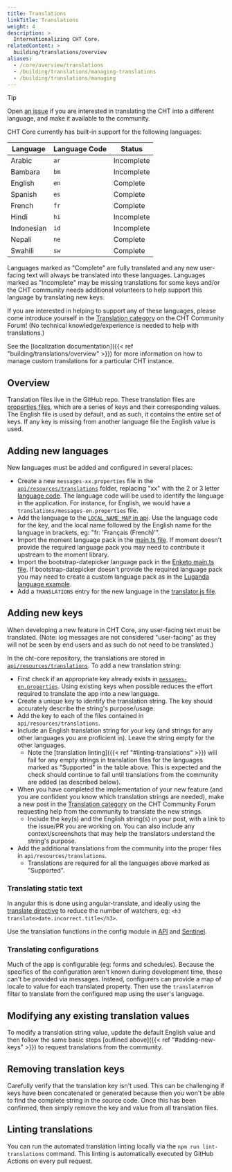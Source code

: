 ```yaml
---
title: Translations
linkTitle: Translations
weight: 4
description: >
  Internationalizing CHT Core.
relatedContent: >
  building/translations/overview
aliases:
  - /core/overview/translations
  - /building/translations/managing-translations
  - /building/translations/managing
---
```


> [!TIP]
> Open [an issue](https://github.com/medic/cht-core/issues/new) if you are interested in translating the CHT into a different language, and make it available to the community.

CHT Core currently has built-in support for the following languages:

| Language   | Language Code | Status     |
|------------|---------------|------------|
| Arabic     | `ar`          | Incomplete |
| Bambara    | `bm`          | Incomplete |
| English    | `en`          | Complete   |
| Spanish    | `es`          | Complete   |
| French     | `fr`          | Complete   |
| Hindi      | `hi`          | Incomplete |
| Indonesian | `id`          | Incomplete |
| Nepali     | `ne`          | Complete   |
| Swahili    | `sw`          | Complete   |

Languages marked as "Complete" are fully translated and any new user-facing text will always be translated into these languages. Languages marked as "Incomplete" may be missing translations for some keys and/or the CHT community needs additional volunteers to help support this language by translating new keys. 

If you are interested in helping to support any of these languages, please come introduce yourself in the [Translation category](https://forum.communityhealthtoolkit.org/c/product/translations/35) on the CHT Community Forum! (No technical knowledge/experience is needed to help with translations.)

See the [localization documentation]({{< ref "building/translations/overview" >}}) for more information on how to manage custom translations for a particular CHT instance.

## Overview

Translation files live in the GitHub repo. These translation files are [properties files](https://en.wikipedia.org/wiki/.properties), which are a series of keys and their corresponding values. The English file is used by default, and as such, it contains the entire set of keys. If any key is missing from another language file the English value is used.

## Adding new languages

New languages must be added and configured in several places:

- Create a new `messages-xx.properties` file in the [`api/resources/translations`](https://github.com/medic/cht-core/tree/master/api/resources/translations) folder, replacing "xx" with the 2 or 3 letter [language code](https://en.wikipedia.org/wiki/List_of_ISO_639_language_codes). The language code will be used to identify the language in the application. For instance, for English, we would have a `translations/messages-en.properties` file.
- Add the language to the [`LOCAL_NAME_MAP` in api](https://github.com/medic/cht-core/blob/e6d184946affc62773d569168216a5b913f38a30/api/src/translations.js#L17). Use the language code for the key, and the local name followed by the English name for the language in brackets, eg: "fr: 'Français (French)'".
- Import the moment language pack in the [main.ts file](https://github.com/medic/cht-core/blob/e6d184946affc62773d569168216a5b913f38a30/webapp/src/ts/main.ts#L23). If moment doesn't provide the required language pack you may need to contribute it upstream to the moment library.
- Import the bootstrap-datepicker language pack in the [Enketo main.ts file](https://github.com/medic/cht-core/blob/master/webapp/src/js/enketo/main.js). If bootstrap-datepicker doesn't provide the required language pack you may need to create a custom language pack as in the [Luganda language example](https://github.com/medic/cht-core/blob/master/webapp/src/js/enketo/bootstrap-datepicker.lg.js).
- Add a `TRANSLATIONS` entry for the new language in the [translator.js file](https://github.com/medic/cht-core/blob/master/webapp/src/js/bootstrapper/translator.js).

## Adding new keys

When developing a new feature in CHT Core, any user-facing text must be translated. (Note: log messages are not considered "user-facing" as they will not be seen by end users and as such do not need to be translated.)

In the cht-core repository, the translations are stored in [`api/resources/translations`](https://github.com/medic/cht-core/tree/master/api/resources/translations). To add a new translation string:

- First check if an appropriate key already exists in [`messages-en.properties`](https://github.com/medic/cht-core/blob/master/api/resources/translations/messages-en.properties). Using existing keys when possible reduces the effort required to translate the app into a new language.
- Create a unique key to identify the translation string. The key should accurately describe the string's purpose/usage.
- Add the key to each of the files contained in `api/resources/translations`.
- Include an English translation string for your key (and strings for any other languages you are proficient in). Leave the string empty for the other languages.
    - Note the [translation linting]({{< ref "#linting-translations" >}}) will fail for any empty strings in translation files for the languages marked as "Supported" in the table above. This is expected and the check should continue to fail until translations from the community are added (as described below).
- When you have completed the implementation of your new feature (and you are confident you know which translation strings are needed), make a new post in the [Translation category](https://forum.communityhealthtoolkit.org/c/product/translations/35) on the CHT Community Forum requesting help from the community to translate the new strings. 
    - Include the key(s) and the English string(s) in your post, with a link to the issue/PR you are working on. You can also include any context/screenshots that may help the translators understand the string's purpose.
- Add the additional translations from the community into the proper files in `api/resources/translations`.
    - Translations are required for all the languages above marked as "Supported".


### Translating static text

In angular this is done using angular-translate, and ideally using the [translate directive](http://angular-translate.github.io/docs/#/guide/05_using-translate-directive) to reduce the number of watchers, eg: `<h3 translate>date.incorrect.title</h3>`.

Use the translation functions in the config module in [API](https://github.com/medic/cht-core/blob/e6d184946affc62773d569168216a5b913f38a30/api/src/config.js#L72) and [Sentinel](https://github.com/medic/cht-core/blob/e6d184946affc62773d569168216a5b913f38a30/sentinel/src/config.js#L88).

### Translating configurations

Much of the app is configurable (eg: forms and schedules). Because the specifics of the configuration aren't known during development time, these can't be provided via messages. Instead, configurers can provide a map of locale to value for each translated property. Then use the `translateFrom` filter to translate from the configured map using the user's language.

## Modifying any existing translation values

To modify a translation string value, update the default English value and then follow the same basic steps [outlined above]({{< ref "#adding-new-keys" >}}) to request translations from the community.

## Removing translation keys

Carefully verify that the translation key isn't used. This can be challenging if keys have been concatenated or generated because then you won't be able to find the complete string in the source code. Once this has been confirmed, then simply remove the key and value from all translation files.

## Linting translations

You can run the automated translation linting locally via the `npm run lint-translations` command. This linting is automatically executed by GitHub Actions on every pull request.
